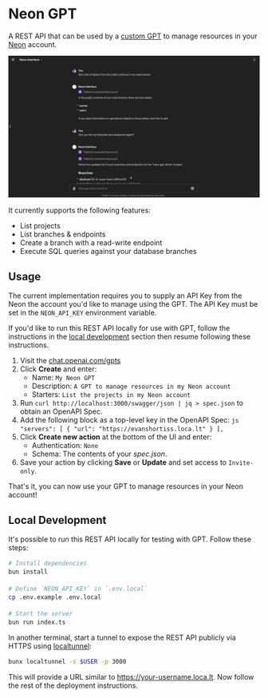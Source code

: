 # Neon GPT

A REST API that can be used by a [custom GPT](https://openai.com/blog/introducing-gpts)
to manage resources in your [Neon](https://neon.tech/) account. 

![The Neon GPT working on chat.openai.com](/images/gpt.png)

It currently supports the following features:

* List projects
* List branches & endpoints
* Create a branch with a read-write endpoint
* Execute SQL queries against your database branches

## Usage

The current implementation requires you to supply an API Key from the Neon the
account you'd like to manage using the GPT. The API Key must be set in the 
`NEON_API_KEY` environment variable. 

If you'd like to run this REST API locally for use with GPT, follow the
instructions in the [local development](#local-development) section then
resume following these instructions.

1. Visit the [chat.openai.com/gpts](https://chat.openai.com/gpts)
1. Click **Create** and enter:
    * Name: `My Neon GPT`
    * Description: `A GPT to manage resources in my Neon account`
    * Starters: `List the projects in my Neon account`
1. Run `curl http://localhost:3000/swagger/json | jq > spec.json` to obtain an OpenAPI Spec.
1. Add the following block as a top-level key in the OpenAPI Spec:
        ```js
        "servers": [
            {
                "url": "https://evanshortiss.loca.lt"
            }
        ],
        ```
1. Click **Create new action** at the bottom of the UI and enter:
    * Authentication: `None`
    * Schema: The contents of your _spec.json_.
1. Save your action by clicking **Save** or **Update** and set access to `Invite-only`.

That's it, you can now use your GPT to manage resources in your Neon account!

## Local Development

It's possible to run this REST API locally for testing with GPT. Follow these
steps:

```bash
# Install dependencies
bun install

# Define `NEON_API_KEY` in `.env.local`
cp .env.example .env.local

# Start the server
bun run index.ts
```

In another terminal, start a tunnel to expose the REST API publicly via HTTPS
using [localtunnel](https://github.com/localtunnel/localtunnel):

```bash
bunx localtunnel -s $USER -p 3000
```

This will provide a URL similar to https://your-username.loca.lt. Now follow
the rest of the deployment instructions.

